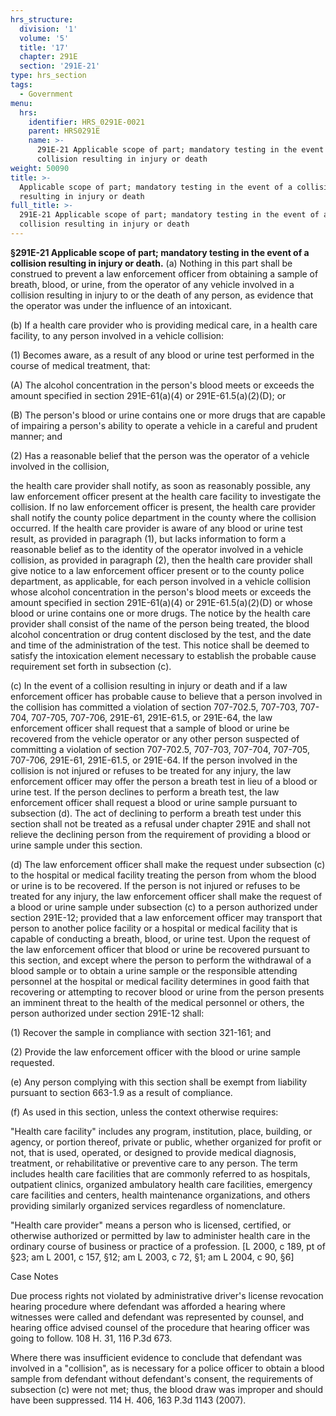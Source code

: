 ```yaml
---
hrs_structure:
  division: '1'
  volume: '5'
  title: '17'
  chapter: 291E
  section: '291E-21'
type: hrs_section
tags:
  - Government
menu:
  hrs:
    identifier: HRS_0291E-0021
    parent: HRS0291E
    name: >-
      291E-21 Applicable scope of part; mandatory testing in the event of a
      collision resulting in injury or death
weight: 50090
title: >-
  Applicable scope of part; mandatory testing in the event of a collision
  resulting in injury or death
full_title: >-
  291E-21 Applicable scope of part; mandatory testing in the event of a
  collision resulting in injury or death
---
```

**§291E-21 Applicable scope of part; mandatory testing in the event of a collision resulting in injury or death.** (a) Nothing in this part shall be construed to prevent a law enforcement officer from obtaining a sample of breath, blood, or urine, from the operator of any vehicle involved in a collision resulting in injury to or the death of any person, as evidence that the operator was under the influence of an intoxicant.

(b) If a health care provider who is providing medical care, in a health care facility, to any person involved in a vehicle collision:

(1) Becomes aware, as a result of any blood or urine test performed in the course of medical treatment, that:

(A) The alcohol concentration in the person's blood meets or exceeds the amount specified in section 291E-61(a)(4) or 291E-61.5(a)(2)(D); or

(B) The person's blood or urine contains one or more drugs that are capable of impairing a person's ability to operate a vehicle in a careful and prudent manner; and

(2) Has a reasonable belief that the person was the operator of a vehicle involved in the collision,

the health care provider shall notify, as soon as reasonably possible, any law enforcement officer present at the health care facility to investigate the collision. If no law enforcement officer is present, the health care provider shall notify the county police department in the county where the collision occurred. If the health care provider is aware of any blood or urine test result, as provided in paragraph (1), but lacks information to form a reasonable belief as to the identity of the operator involved in a vehicle collision, as provided in paragraph (2), then the health care provider shall give notice to a law enforcement officer present or to the county police department, as applicable, for each person involved in a vehicle collision whose alcohol concentration in the person's blood meets or exceeds the amount specified in section 291E-61(a)(4) or 291E-61.5(a)(2)(D) or whose blood or urine contains one or more drugs. The notice by the health care provider shall consist of the name of the person being treated, the blood alcohol concentration or drug content disclosed by the test, and the date and time of the administration of the test. This notice shall be deemed to satisfy the intoxication element necessary to establish the probable cause requirement set forth in subsection (c).

(c) In the event of a collision resulting in injury or death and if a law enforcement officer has probable cause to believe that a person involved in the collision has committed a violation of section 707-702.5, 707-703, 707-704, 707-705, 707-706, 291E-61, 291E-61.5, or 291E-64, the law enforcement officer shall request that a sample of blood or urine be recovered from the vehicle operator or any other person suspected of committing a violation of section 707-702.5, 707-703, 707-704, 707-705, 707-706, 291E-61, 291E-61.5, or 291E-64\. If the person involved in the collision is not injured or refuses to be treated for any injury, the law enforcement officer may offer the person a breath test in lieu of a blood or urine test. If the person declines to perform a breath test, the law enforcement officer shall request a blood or urine sample pursuant to subsection (d). The act of declining to perform a breath test under this section shall not be treated as a refusal under chapter 291E and shall not relieve the declining person from the requirement of providing a blood or urine sample under this section.

(d) The law enforcement officer shall make the request under subsection (c) to the hospital or medical facility treating the person from whom the blood or urine is to be recovered. If the person is not injured or refuses to be treated for any injury, the law enforcement officer shall make the request of a blood or urine sample under subsection (c) to a person authorized under section 291E-12; provided that a law enforcement officer may transport that person to another police facility or a hospital or medical facility that is capable of conducting a breath, blood, or urine test. Upon the request of the law enforcement officer that blood or urine be recovered pursuant to this section, and except where the person to perform the withdrawal of a blood sample or to obtain a urine sample or the responsible attending personnel at the hospital or medical facility determines in good faith that recovering or attempting to recover blood or urine from the person presents an imminent threat to the health of the medical personnel or others, the person authorized under section 291E-12 shall:

(1) Recover the sample in compliance with section 321-161; and

(2) Provide the law enforcement officer with the blood or urine sample requested.

(e) Any person complying with this section shall be exempt from liability pursuant to section 663-1.9 as a result of compliance.

(f) As used in this section, unless the context otherwise requires:

"Health care facility" includes any program, institution, place, building, or agency, or portion thereof, private or public, whether organized for profit or not, that is used, operated, or designed to provide medical diagnosis, treatment, or rehabilitative or preventive care to any person. The term includes health care facilities that are commonly referred to as hospitals, outpatient clinics, organized ambulatory health care facilities, emergency care facilities and centers, health maintenance organizations, and others providing similarly organized services regardless of nomenclature.

"Health care provider" means a person who is licensed, certified, or otherwise authorized or permitted by law to administer health care in the ordinary course of business or practice of a profession. [L 2000, c 189, pt of §23; am L 2001, c 157, §12; am L 2003, c 72, §1; am L 2004, c 90, §6]

Case Notes

Due process rights not violated by administrative driver's license revocation hearing procedure where defendant was afforded a hearing where witnesses were called and defendant was represented by counsel, and hearing office advised counsel of the procedure that hearing officer was going to follow. 108 H. 31, 116 P.3d 673.

Where there was insufficient evidence to conclude that defendant was involved in a "collision", as is necessary for a police officer to obtain a blood sample from defendant without defendant's consent, the requirements of subsection (c) were not met; thus, the blood draw was improper and should have been suppressed. 114 H. 406, 163 P.3d 1143 (2007).